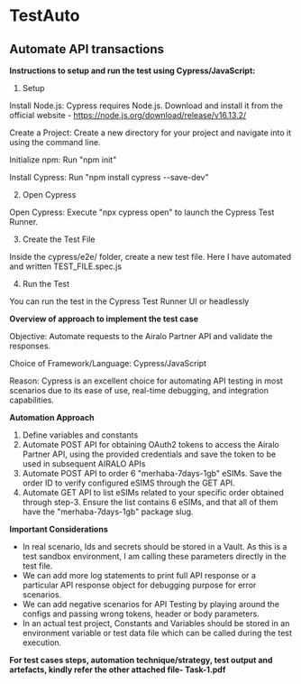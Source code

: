 # TestAuto
## Automate API transactions

**Instructions to setup and run the test using Cypress/JavaScript:**

1. Setup
   
Install Node.js: Cypress requires Node.js. Download and install it from the official website - https://node.js.org/download/release/v16.13.2/

Create a Project: Create a new directory for your project and navigate into it using the command line. 

Initialize npm: Run "npm init" 

Install Cypress: Run "npm install cypress --save-dev"


2. Open Cypress
   
Open Cypress: Execute "npx cypress open" to launch the Cypress Test Runner.

3. Create the Test File
   
Inside the cypress/e2e/ folder, create a new test file. Here I have automated and written TEST_FILE.spec.js

4. Run the Test
   
You can run the test in the Cypress Test Runner UI or headlessly



**Overview of approach to implement the test case**

Objective: Automate requests to the Airalo Partner API and validate the responses.

Choice of Framework/Language: Cypress/JavaScript

Reason: Cypress is an excellent choice for automating API testing in most scenarios due to its ease of use, real-time debugging, and integration capabilities.


**Automation Approach**
1)	Define variables and constants
2)	Automate POST API for obtaining OAuth2 tokens to access the Airalo Partner API, using the provided credentials and save the token to be used in subsequent AIRALO APIs
3)	Automate POST API to order 6 "merhaba-7days-1gb" eSIMs. Save the order ID to verify configured eSIMS through the GET API.
4)	Automate GET API to list eSIMs related to your specific order obtained through step-3. Ensure the list contains 6 eSIMs, and that all of them have the "merhaba-7days-1gb" package slug.

**Important Considerations**

- In real scenario, Ids and secrets should be stored in a Vault. As this is a test sandbox environment, I am calling these parameters directly in the test file.
- We can add more log statements to print full API response or a particular API response object for debugging purpose for error scenarios.
- We can add negative scenarios for API Testing by playing around the configs and passing wrong tokens, header or body parameters.
- In an actual test project, Constants and Variables should be stored in an environment variable or test data file which can be called during the test execution.


**For test cases steps, automation technique/strategy, test output and artefacts, kindly refer the other attached file- Task-1.pdf**



